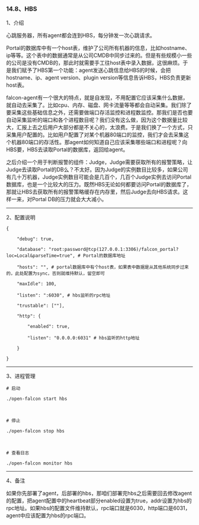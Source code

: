 ### 14.8、HBS

1、介绍

心跳服务器，所有agent都会连到HBS，每分钟发一次心跳请求。

Portal的数据库中有一个host表，维护了公司所有机器的信息，比如hostname、ip等等。这个表中的数据通常是从公司CMDB中同步过来的。但是有些规模小一些的公司是没有CMDB的，那此时就需要手工往host表中录入数据，这很麻烦。于是我们赋予了HBS第一个功能：agent发送心跳信息给HBS的时候，会把hostname、ip、agent version、plugin version等信息告诉HBS，HBS负责更新host表。

falcon-agent有一个很大的特点，就是自发现，不用配置它应该采集什么数据，就自动去采集了。比如cpu、内存、磁盘、网卡流量等等都会自动采集。我们除了要采集这些基础信息之外，还需要做端口存活监控和进程数监控。那我们是否也要自动采集监听的端口和各个进程数目呢？我们没有这么做，因为这个数据量比较大，汇报上去之后用户大部分都是不关心的，太浪费。于是我们换了一个方式，只采集用户配置的。比如用户配置了对某个机器80端口的监控，我们才会去采集这个机器80端口的存活性。那agent如何知道自己应该采集哪些端口和进程呢？向HBS要，HBS去读取Portal的数据库，返回给agent。

之后介绍一个用于判断报警的组件：Judge，Judge需要获取所有的报警策略，让Judge去读取Portal的DB么？不太好。因为Judge的实例数目比较多，如果公司有几十万机器，Judge实例数目可能会是几百个，几百个Judge实例去访问Portal数据库，也是一个比较大的压力。既然HBS无论如何都要访问Portal的数据库了，那就让HBS去获取所有的报警策略缓存在内存里，然后Judge去向HBS请求。这样一来，对Portal DB的压力就会大大减小。

***

2、配置说明

```
{

    "debug": true,

    "database": "root:password@tcp(127.0.0.1:3306)/falcon_portal?loc=Local&parseTime=true", # Portal的数据库地址

    "hosts": "", # portal数据库中有个host表，如果表中数据是从其他系统同步过来的，此处配置为sync，否则就维持默认，留空即可

    "maxIdle": 100,

    "listen": ":6030", # hbs监听的rpc地址

    "trustable": [""],

    "http": {

        "enabled": true,

        "listen": "0.0.0.0:6031" # hbs监听的http地址

    }

}
```

***

3、进程管理

```
# 启动

./open-falcon start hbs

 

# 停止

./open-falcon stop hbs

 

# 查看日志

./open-falcon monitor hbs
```

***

4、备注

如果你先部署了agent，后部署的hbs，那咱们部署完hbs之后需要回去修改agent的配置，把agent配置中的heartbeat部分enabled设置为true，addr设置为hbs的rpc地址。如果hbs的配置文件维持默认，rpc端口就是6030，http端口是6031，agent中应该配置为hbs的rpc端口。